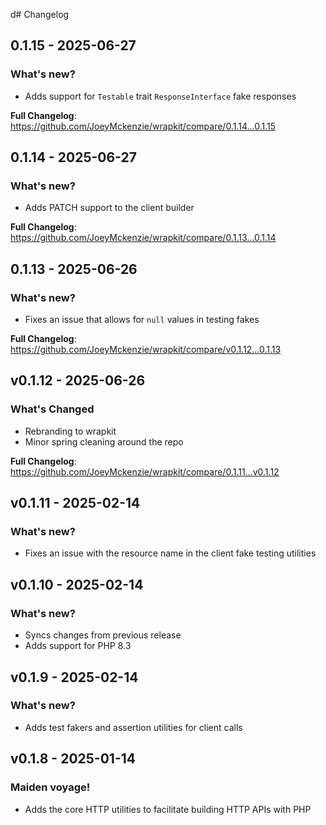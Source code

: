 d# Changelog

## 0.1.15 - 2025-06-27

### What's new?

- Adds support for `Testable` trait `ResponseInterface` fake responses

**Full Changelog**: https://github.com/JoeyMckenzie/wrapkit/compare/0.1.14...0.1.15

## 0.1.14 - 2025-06-27

### What's new?

- Adds PATCH support to the client builder

**Full Changelog**: https://github.com/JoeyMckenzie/wrapkit/compare/0.1.13...0.1.14

## 0.1.13 - 2025-06-26

### What's new?

- Fixes an issue that allows for `null` values in testing fakes

**Full Changelog**: https://github.com/JoeyMckenzie/wrapkit/compare/v0.1.12...0.1.13

## v0.1.12 - 2025-06-26

### What's Changed

- Rebranding to wrapkit
- Minor spring cleaning around the repo

**Full Changelog**: https://github.com/JoeyMckenzie/wrapkit/compare/0.1.11...v0.1.12

## v0.1.11 - 2025-02-14

### What's new?

- Fixes an issue with the resource name in the client fake testing utilities

## v0.1.10 - 2025-02-14

### What's new?

- Syncs changes from previous release
- Adds support for PHP 8.3

## v0.1.9 - 2025-02-14

### What's new?

- Adds test fakers and assertion utilities for client calls

## v0.1.8 - 2025-01-14

### Maiden voyage!

- Adds the core HTTP utilities to facilitate building HTTP APIs with PHP
